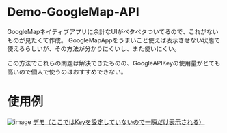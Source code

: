 # Demo-GoogleMap-API
GoogleMapネイティブアプリに余計なUIがベタベタついてるので、これがないものが見たくて作成。
GoogleMapAppをうまいこと使えば表示させない状態で使えるらしいが、その方法が分かりにくいし、また使いにくい。

この方法でこれらの問題は解決できたものの、GoogleAPIKeyの使用量がとても高いので個人で使うのはおすすめできない。

# 使用例
![image](https://user-images.githubusercontent.com/15845907/85807154-fa8b6d00-b78b-11ea-8484-101fc87c27fc.png)
[デモ（ここではKeyを設定していないので一瞬だけ表示される）](https://shimajima-eiji.github.io/Hosting/GoogleMap/)
